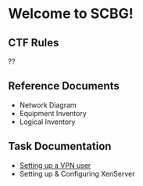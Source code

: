 # Welcome to SCBG!

## CTF Rules
??

## Reference Documents
* Network Diagram
* Equipment Inventory
* Logical Inventory

## Task Documentation
* [Setting up a VPN user](Docs/PFSense.md#Create-a-VPN-User)
* Setting up & Configuring XenServer

